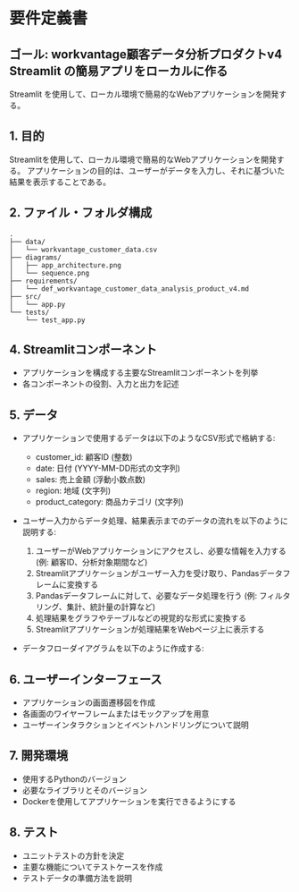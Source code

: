 # 要件定義書

## ゴール: workvantage顧客データ分析プロダクトv4 Streamlit の簡易アプリをローカルに作る

Streamlit を使用して、ローカル環境で簡易的なWebアプリケーションを開発する。

## 1. 目的
Streamlitを使用して、ローカル環境で簡易的なWebアプリケーションを開発する。
アプリケーションの目的は、ユーザーがデータを入力し、それに基づいた結果を表示することである。

## 2. ファイル・フォルダ構成
```
.
├── data/
│   └── workvantage_customer_data.csv
├── diagrams/
│   ├── app_architecture.png
│   └── sequence.png
├── requirements/
│   └── def_workvantage_customer_data_analysis_product_v4.md
├── src/
│   └── app.py
└── tests/
    └── test_app.py

```


## 4. Streamlitコンポーネント
- アプリケーションを構成する主要なStreamlitコンポーネントを列挙
- 各コンポーネントの役割、入力と出力を記述

## 5. データ
- アプリケーションで使用するデータは以下のようなCSV形式で格納する:
  - customer_id: 顧客ID (整数)
  - date: 日付 (YYYY-MM-DD形式の文字列)
  - sales: 売上金額 (浮動小数点数)
  - region: 地域 (文字列)
  - product_category: 商品カテゴリ (文字列)

- ユーザー入力からデータ処理、結果表示までのデータの流れを以下のように説明する:
  1. ユーザーがWebアプリケーションにアクセスし、必要な情報を入力する (例: 顧客ID、分析対象期間など)
  2. Streamlitアプリケーションがユーザー入力を受け取り、Pandasデータフレームに変換する
  3. Pandasデータフレームに対して、必要なデータ処理を行う (例: フィルタリング、集計、統計量の計算など)
  4. 処理結果をグラフやテーブルなどの視覚的な形式に変換する
  5. Streamlitアプリケーションが処理結果をWebページ上に表示する

- データフローダイアグラムを以下のように作成する:

## 6. ユーザーインターフェース
- アプリケーションの画面遷移図を作成
- 各画面のワイヤーフレームまたはモックアップを用意
- ユーザーインタラクションとイベントハンドリングについて説明

## 7. 開発環境
- 使用するPythonのバージョン
- 必要なライブラリとそのバージョン
- Dockerを使用してアプリケーションを実行できるようにする

## 8. テスト
- ユニットテストの方針を決定
- 主要な機能についてテストケースを作成
- テストデータの準備方法を説明
